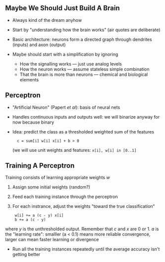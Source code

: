 ## Maybe We Should Just Build A Brain

* Always kind of the dream anyhow

* Start by "understanding how the brain works" (air quotes
  are deliberate)

* Basic architecture: neurons form a directed graph through
  dendrites (inputs) and axon (output)

* Maybe should start with a simplification by ignoring

  * How the signalling works — just use analog levels
  * How the neuron works — assume stateless simple combination
  * That the brain is more than neurons — chemical and
    biological elements

## Perceptron

* "Artificial Neuron" (Papert *et al*): basis of neural nets

* Handles continuous inputs and outputs well: we will
  binarize anyway for now because binary

* Idea: predict the class as a thresholded weighted sum of
  the features

        c = sum[i] w[i] x[i] + b > 0

  (we will use unit weights and features: `x[i], w[i] in [0..1]`

## Training A Perceptron

Training consists of learning appropriate weights *w*

1. Assign some initial weights (random?)

2. Feed each training instance through the perceptron

3. For each instrance, adjust the weights "toward the true
   classification"

        w[i] += a (c - y) x[i]
        b += a (c - y)

  where *y* is the unthresholded output. Remember that
  *c* and *x* are 0 or 1. *a* is the "learning rate":
  smalller (a < 0.1) means more reliable convergence,
  larger can mean faster learning or divergence

* Run all the training instances repeatedly until the
  average accuracy isn't getting better
